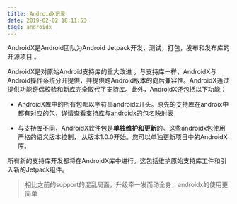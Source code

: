 ```yaml
---
title: AndroidX记录
date: 2019-02-02 18:11:53
tags: androidx
---
```


AndroidX是Android团队为Android Jetpack开发，测试，打包，发布和发布库的开源项目 。

AndroidX是对原始Android支持库的重大改进 。与支持库一样，AndroidX与Android操作系统分开提供，并提供跨Android版本的向后兼容性。AndroidX通过提供功能奇偶校验和新库完全取代了支持库。此外，AndroidX还包括以下功能：

* AndroidX库中的所有包都以字符串androidx开头。原先的支持库在androix中都有对应的包，详情查看[支持库与androidx的包名映射表](https://developer.android.com/jetpack/androidx/migrate)

* 与支持库不同，AndroidX软件包是**单独维护和更新**的。这些androidx包使用严格的语义版本控制， 从版本1.0.0开始。您可以单独更新项目中的AndroidX库。

所有新的支持库开发都将在AndroidX库中进行。这包括维护原始支持库工件和引入新的Jetpack组件。

> 相比之前的support的混乱局面，升级牵一发而动全身，androidx的使用更简单



